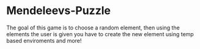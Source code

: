 # Mendeleevs-Puzzle

The goal of this game is to choose a random element, then using the elements the user is given you have to create the new element using temp based enviroments and more! 
